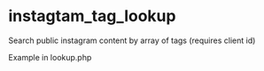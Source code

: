 instagtam_tag_lookup
====================

Search public instagram content by array of tags (requires client id)

Example in lookup.php
